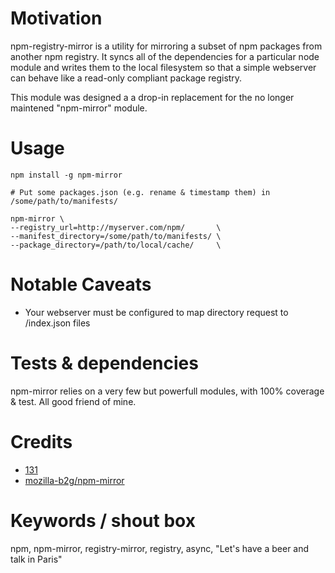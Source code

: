 # Motivation

npm-registry-mirror is a utility for mirroring a subset of npm packages from another npm registry. It syncs all of the dependencies for a particular node module and writes them to the local filesystem so that a simple webserver can behave like a read-only compliant package registry.

This module was designed a a drop-in replacement for the no longer maintened "npm-mirror" module.


# Usage
```
npm install -g npm-mirror

# Put some packages.json (e.g. rename & timestamp them) in /some/path/to/manifests/

npm-mirror \
--registry_url=http://myserver.com/npm/       \
--manifest_directory=/some/path/to/manifests/ \
--package_directory=/path/to/local/cache/     \

```

# Notable Caveats
* Your webserver must be configured to map directory request to /index.json files

# Tests & dependencies
npm-mirror relies on a very few but powerfull modules, with 100% coverage & test.
All good friend of mine.


# Credits
* [131](https://github.com/131)
* [mozilla-b2g/npm-mirror](https://github.com/mozilla-b2g/npm-mirror)


# Keywords / shout box
npm, npm-mirror, registry-mirror, registry, async, "Let's have a beer and talk in Paris"




